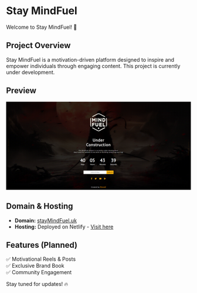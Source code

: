 # Stay MindFuel

Welcome to Stay MindFuel! 🚀

## Project Overview
Stay MindFuel is a motivation-driven platform designed to inspire and empower individuals through engaging content. This project is currently under development.

## Preview
![Coming Soon](https://github.com/ouaarab-mouad/MindFuel/blob/main/Sreen%20of%20the%20Page.png)

## Domain & Hosting
- **Domain:** [stayMindFuel.uk](https://stayMindFuel.uk)  
- **Hosting:** Deployed on Netlify - [Visit here](https://mindfuel.netlify.app/)

## Features (Planned)
✅ Motivational Reels & Posts  
✅ Exclusive Brand Book  
✅ Community Engagement  

Stay tuned for updates! 🔥
